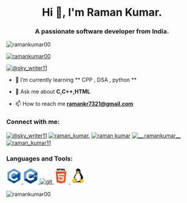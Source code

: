 <h1 align="center">Hi 👋, I'm Raman Kumar.</h1>
<h3 align="center">A passionate software developer from India.</h3>

<p align="left"> <img src="https://komarev.com/ghpvc/?username=ramankumar00&label=Profile%20views&color=0e75b6&style=flat" alt="ramankumar00" /> </p>

<p align="left"> <a href="https://github.com/ryo-ma/github-profile-trophy"><img src="https://github-profile-trophy.vercel.app/?username=ramankumar00" alt="ramankumar00" /></a> </p>

<p align="left"> <a href="https://twitter.com/@sky_writer11" target="blank"><img src="https://img.shields.io/twitter/follow/@sky_writer11?logo=twitter&style=for-the-badge" alt="@sky_writer11" /></a> </p>

- 🌱 I’m currently learning ** CPP , DSA , python **

- 💬 Ask me about **C,C++,HTML**

- 📫 How to reach me **ramankr7321@gmail.com**

<h3 align="left">Connect with me:</h3>
<p align="left">
<a href="https://twitter.com/@sky_writer11" target="blank"><img align="center" src="https://raw.githubusercontent.com/rahuldkjain/github-profile-readme-generator/master/src/images/icons/Social/twitter.svg" alt="@sky_writer11" height="30" width="40" /></a>
<a href="https://linkedin.com/in/raman_kumar." target="blank"><img align="center" src="https://raw.githubusercontent.com/rahuldkjain/github-profile-readme-generator/master/src/images/icons/Social/linked-in-alt.svg" alt="raman_kumar." height="30" width="40" /></a>
<a href="https://fb.com/raman kumar" target="blank"><img align="center" src="https://raw.githubusercontent.com/rahuldkjain/github-profile-readme-generator/master/src/images/icons/Social/facebook.svg" alt="raman kumar" height="30" width="40" /></a>
<a href="https://instagram.com/__.ramankumar__" target="blank"><img align="center" src="https://raw.githubusercontent.com/rahuldkjain/github-profile-readme-generator/master/src/images/icons/Social/instagram.svg" alt="__.ramankumar__" height="30" width="40" /></a>
<a href="https://www.leetcode.com/raman_kumar11" target="blank"><img align="center" src="https://raw.githubusercontent.com/rahuldkjain/github-profile-readme-generator/master/src/images/icons/Social/leet-code.svg" alt="raman_kumar11" height="30" width="40" /></a>
</p>

<h3 align="left">Languages and Tools:</h3>
<p align="left"> <a href="https://www.cprogramming.com/" target="_blank" rel="noreferrer"> <img src="https://raw.githubusercontent.com/devicons/devicon/master/icons/c/c-original.svg" alt="c" width="40" height="40"/> </a> <a href="https://www.w3schools.com/cpp/" target="_blank" rel="noreferrer"> <img src="https://raw.githubusercontent.com/devicons/devicon/master/icons/cplusplus/cplusplus-original.svg" alt="cplusplus" width="40" height="40"/> </a> <a href="https://git-scm.com/" target="_blank" rel="noreferrer"> <img src="https://www.vectorlogo.zone/logos/git-scm/git-scm-icon.svg" alt="git" width="40" height="40"/> </a> <a href="https://www.w3.org/html/" target="_blank" rel="noreferrer"> <img src="https://raw.githubusercontent.com/devicons/devicon/master/icons/html5/html5-original-wordmark.svg" alt="html5" width="40" height="40"/> </a> <a href="https://www.linux.org/" target="_blank" rel="noreferrer"> <img src="https://raw.githubusercontent.com/devicons/devicon/master/icons/linux/linux-original.svg" alt="linux" width="40" height="40"/> </a> </p>

<p><img align="center" src="https://github-readme-stats.vercel.app/api/top-langs?username=ramankumar00&show_icons=true&locale=en&layout=compact" alt="ramankumar00" /></p>

